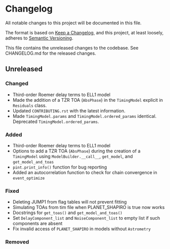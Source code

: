 # Changelog
All notable changes to this project will be documented in this file.

The format is based on [Keep a Changelog](https://keepachangelog.com/en/1.0.0/),
and this project, at least loosely, adheres to [Semantic Versioning](https://semver.org/spec/v2.0.0.html).

This file contains the unreleased changes to the codebase. See CHANGELOG.md for
the released changes.

## Unreleased
### Changed
- Third-order Roemer delay terms to ELL1 model
- Made the addition of a TZR TOA (`AbsPhase`) in the `TimingModel` explicit in `Residuals` class.
- Updated `CONTRIBUTING.rst` with the latest information.
- Made `TimingModel.params` and `TimingModel.ordered_params` identical. Deprecated `TimingModel.ordered_params`.
### Added
- Third-order Roemer delay terms to ELL1 model
- Options to add a TZR TOA (`AbsPhase`) during the creation of a `TimingModel` using `ModelBuilder.__call__`, `get_model`, and `get_model_and_toas`
- `pint.print_info()` function for bug reporting
- Added an autocorrelation function to check for chain convergence in `event_optimize`
### Fixed
- Deleting JUMP1 from flag tables will not prevent fitting
- Simulating TOAs from tim file when PLANET_SHAPIRO is true now works
- Docstrings for `get_toas()` and `get_model_and_toas()`
- Set `DelayComponent_list` and `NoiseComponent_list` to empty list if such components are absent
- Fix invalid access of `PLANET_SHAPIRO` in models without `Astrometry`
### Removed
